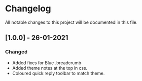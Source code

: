 # Changelog

All notable changes to this project will be documented in this file.

## [1.0.0] - 26-01-2021

### Changed
- Added fixes for Blue .breadcrumb
- Added theme notes at the top in css.
- Coloured quick reply toolbar to match theme.
